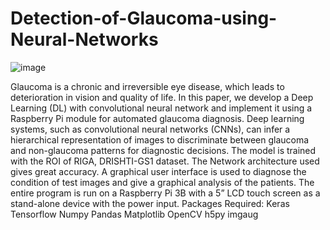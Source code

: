 # Detection-of-Glaucoma-using-Neural-Networks
![image](https://user-images.githubusercontent.com/44091586/120595301-c1f61800-c45f-11eb-8d5a-198ce90705e4.png)

Glaucoma is a chronic and irreversible eye disease, which leads to deterioration in vision and quality of life. In this paper, we develop a Deep Learning (DL) with convolutional neural network and implement it using a Raspberry Pi module for automated glaucoma diagnosis. Deep learning systems, such as convolutional neural networks (CNNs), can infer a hierarchical representation of images to discriminate between glaucoma and non-glaucoma patterns for diagnostic decisions. The model is trained with the ROI of RIGA, DRISHTI-GS1 dataset. The Network architecture used gives great accuracy. A graphical user interface is used to diagnose the condition of test images and give a graphical analysis of the patients. The entire program is run on a Raspberry Pi 3B with a 5” LCD touch screen as a stand-alone device with the power input.  Packages Required:  Keras Tensorflow Numpy Pandas Matplotlib OpenCV h5py imgaug
